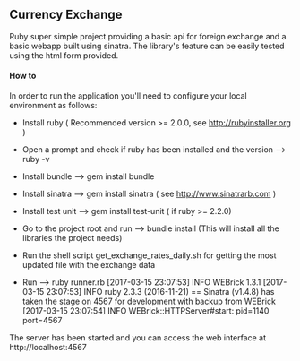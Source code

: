 ## Currency Exchange
Ruby super simple project providing a basic api for foreign exchange and a basic webapp built using sinatra.
The library's feature can be easily tested using the html form provided.
 
#### How to
In order to run the application you'll need to configure your local environment as follows:
 
- Install ruby ( Recommended version >= 2.0.0, see http://rubyinstaller.org )
 
- Open a prompt and check if ruby has been installed and the version --> ruby -v
 
- Install bundle --> gem install bundle
 
- Install sinatra --> gem install sinatra ( see http://www.sinatrarb.com )
 
- Install test unit --> gem install test-unit ( if ruby >= 2.2.0)
 
- Go to the project root and run --> bundle install (This will install all the libraries the project needs)
 
- Run the shell script get_exchange_rates_daily.sh for getting the most updated file with the exchange data
 
- Run --> ruby runner.rb
[2017-03-15 23:07:53] INFO  WEBrick 1.3.1
[2017-03-15 23:07:53] INFO  ruby 2.3.3 (2016-11-21)
== Sinatra (v1.4.8) has taken the stage on 4567 for development with backup from WEBrick
[2017-03-15 23:07:54] INFO  WEBrick::HTTPServer#start: pid=1140 port=4567
 
The server has been started and you can access the web interface at http://localhost:4567
 